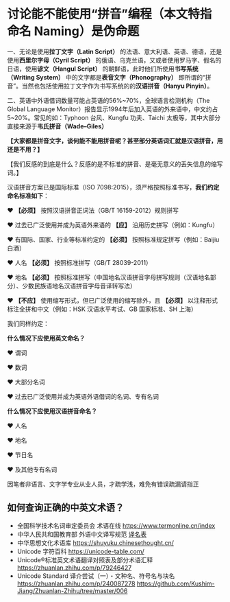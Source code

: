 # 讨论能不能使用“拼音”编程（本文特指 命名 Naming）是伪命题

一、无论是使用**拉丁文字（Latin Script）** 的法语、意大利语、英语、德语，还是使用**西里尔字母（Cyril Script）** 的俄语、乌克兰语，又或者使用罗马字、假名的日语，使用**谚文（Hangul Script）** 的朝鲜语，此时他们所使用**书写系统（Writing System）** 中的文字都是**表音文字（Phonography）** 即所谓的“拼音”。当然也包括使用拉丁文字作为书写系统的的**汉语拼音（Hanyu Pinyin）**。

二、英语中外语借词数量可能占英语的56%\~70%，全球语言检测机构（The Global Language Monitor）报告显示1994年后加入英语的外来语中，中文约占5~20%。常见的如：Typhoon 台风、Kungfu 功夫、Taichi 太极等，其中大部分直接来源于**韦氏拼音（Wade–Giles）**

**【大家都是拼音文字，谈何能不能用拼音呢？甚至部分英语词汇就是汉语拼音，用还是不用？】**

【我们反感的到底是什么？反感的是不标准的拼音、是毫无意义的丢失信息的缩写词。】

汉语拼音方案已是国际标准（ISO 7098:2015），须严格按照标准书写，**我们约定命名标准如下**：

♥ **【必须】** 按照汉语拼音正词法（GB/T 16159-2012）规则拼写

♥ 过去已广泛使用并成为英语外来语的 **【应】** 沿用历史拼写（例如：Kungfu）

♥ 有国际、国家、行业等标准约定的 **【必须】** 按照标准规定拼写（例如：Baijiu 白酒）

♥ 人名 **【必须】** 按照标准拼写（GB/T 28039-2011）

♥ 地名 **【必须】** 按照标准拼写（中国地名汉语拼音字母拼写规则（汉语地名部分）、少数民族语地名汉语拼音字母音译转写法）

♥ **【不应】** 使用缩写形式，但已广泛使用的缩写除外，且 **【必须】** 以注释形式标注全拼和中文（例如：HSK 汉语水平考试、GB 国家标准、SH 上海）

我们同样约定：

**什么情况下应使用英文命名？**

♥ 谓词

♥ 数词

♥ 大部分名词

♥ 过去已广泛使用并成为英语外语借词的名词、专有名词

**什么情况下应使用汉语拼音命名？**

♥ 人名

♥ 地名

♥ 节日名

♥ 及其他专有名词

因笔者非语言、文字学专业从业人员，才疏学浅，难免有错误疏漏请指正

## 如何查询正确的中英文术语？
- 全国科学技术名词审定委员会 术语在线 https://www.termonline.cn/index
- 中华人民共和国教育部 外语中文译写规范 [译名表](推荐使用外语词规范中文译名.md)
- 中华思想文化术语库 https://shuyuku.chinesethought.cn/
- Unicode 字符百科 https://unicode-table.com/
- Unicode®标准英文术语翻译对照表及部分术语汇释 https://zhuanlan.zhihu.com/p/79246427
- Unicode Standard 译介尝试（一）・文种名、符号名与块名 https://zhuanlan.zhihu.com/p/240087278 https://github.com/Kushim-Jiang/Zhuanlan-Zhihu/tree/master/006